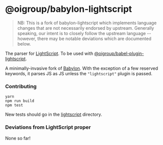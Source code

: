 # @oigroup/babylon-lightscript

> NB: This is a fork of babylon-lightscript which implements language changes that are not necessarily endorsed by upstream. Generally speaking, our intent is to closely follow the upstream language -- however, there may be notable deviations which are documented below.

The parser for [LightScript](http://lightscript.org).
To be used with [@oigroup/babel-plugin-lightscript](https://github.com/wcjohnson/babel-plugin-lightscript).

A minimally-invasive fork of [Babylon](https://github.com/babel/babylon).
With the exception of a few reserved keywords,
it parses JS as JS unless the `"lightscript"` plugin is passed.

### Contributing

    yarn
    npm run build
    npm test

New tests should go in the
[lightscript](https://github.com/lightscript/babylon-lightscript/tree/lightscript/test/fixtures/lightscript)
directory.

### Deviations from LightScript proper

None so far!

